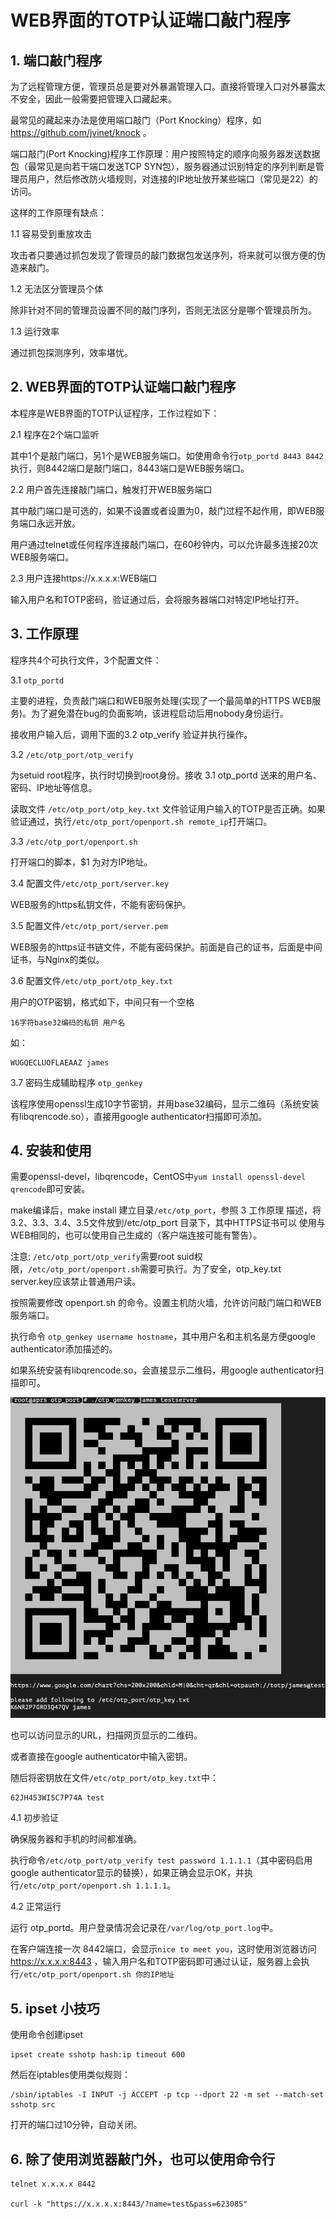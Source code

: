 # WEB界面的TOTP认证端口敲门程序

## 1. 端口敲门程序

为了远程管理方便，管理员总是要对外暴漏管理入口。直接将管理入口对外暴露太不安全，因此一般需要把管理入口藏起来。

最常见的藏起来办法是使用端口敲门（Port Knocking）程序，如 https://github.com/jvinet/knock 。

端口敲门(Port Knocking)程序工作原理：用户按照特定的顺序向服务器发送数据包（最常见是向若干端口发送TCP SYN包），服务器通过识别特定的序列判断是管理员用户，然后修改防火墙规则，对连接的IP地址放开某些端口（常见是22）的访问。

这样的工作原理有缺点：

1.1 容易受到重放攻击

攻击者只要通过抓包发现了管理员的敲门数据包发送序列，将来就可以很方便的伪造来敲门。

1.2 无法区分管理员个体

除非针对不同的管理员设置不同的敲门序列，否则无法区分是哪个管理员所为。

1.3 运行效率

通过抓包探测序列，效率堪忧。

## 2. WEB界面的TOTP认证端口敲门程序

本程序是WEB界面的TOTP认证程序，工作过程如下：

2.1 程序在2个端口监听

其中1个是敲门端口，另1个是WEB服务端口。如使用命令行`otp_portd 8443 8442`执行，则8442端口是敲门端口，8443端口是WEB服务端口。

2.2 用户首先连接敲门端口，触发打开WEB服务端口

其中敲门端口是可选的，如果不设置或者设置为0，敲门过程不起作用，即WEB服务端口永远开放。

用户通过telnet或任何程序连接敲门端口，在60秒钟内，可以允许最多连接20次 WEB服务端口。

2.3 用户连接https://x.x.x.x:WEB端口

输入用户名和TOTP密码，验证通过后，会将服务器端口对特定IP地址打开。

## 3. 工作原理

程序共4个可执行文件，3个配置文件：

3.1 `otp_portd`

主要的进程，负责敲门端口和WEB服务处理(实现了一个最简单的HTTPS WEB服务)。为了避免潜在bug的负面影响，该进程启动后用nobody身份运行。

接收用户输入后，调用下面的3.2 otp_verify 验证并执行操作。

3.2 `/etc/otp_port/otp_verify` 

为setuid root程序，执行时切换到root身份。接收 3.1 otp_portd 送来的用户名、密码、IP地址等信息。

读取文件 `/etc/otp_port/otp_key.txt` 文件验证用户输入的TOTP是否正确。如果验证通过，执行`/etc/otp_port/openport.sh remote_ip`打开端口。

3.3 `/etc/otp_port/openport.sh`

打开端口的脚本，$1 为对方IP地址。

3.4 配置文件`/etc/otp_port/server.key`

WEB服务的https私钥文件，不能有密码保护。

3.5 配置文件`/etc/otp_port/server.pem`

WEB服务的https证书链文件，不能有密码保护。前面是自己的证书，后面是中间证书，与Nginx的类似。

3.6 配置文件`/etc/otp_port/otp_key.txt`

用户的OTP密钥，格式如下，中间只有一个空格
```
16字符base32编码的私钥 用户名
```

如：
```
WUGQECLUOFLAEAAZ james
```

3.7 密码生成辅助程序 `otp_genkey`

该程序使用openssl生成10字节密钥，并用base32编码，显示二维码（系统安装有libqrencode.so），直接用google authenticator扫描即可添加。

## 4. 安装和使用

需要openssl-devel，libqrencode，CentOS中`yum install openssl-devel qrencode`即可安装。

make编译后，make install 建立目录`/etc/otp_port`，参照 3 工作原理 描述，将3.2、3.3、3.4、3.5文件放到/etc/otp_port 目录下，其中HTTPS证书可以
使用与WEB相同的，也可以使用自己生成的（客户端连接可能有警告）。

注意: `/etc/otp_port/otp_verify`需要root suid权限，`/etc/otp_port/openport.sh`需要可执行。为了安全，otp_key.txt server.key应该禁止普通用户读。

按照需要修改 openport.sh 的命令。设置主机防火墙，允许访问敲门端口和WEB服务端口。

执行命令 `otp_genkey username hostname`，其中用户名和主机名是方便google authenticator添加描述的。

如果系统安装有libqrencode.so，会直接显示二维码，用google authenticator扫描即可。

![IMG](img/keygen.png)

也可以访问显示的URL，扫描网页显示的二维码。

或者直接在google authenticator中输入密钥。

随后将密钥放在文件`/etc/otp_port/otp_key.txt`中：
```
62JH453WI5C7P74A test
```

4.1 初步验证

确保服务器和手机的时间都准确。

执行命令`/etc/otp_port/otp_verify test password 1.1.1.1`（其中密码启用google authenticator显示的替换），如果正确会显示OK，并执行`/etc/otp_port/openport.sh 1.1.1.1`。

4.2 正常运行

运行 otp_portd。用户登录情况会记录在`/var/log/otp_port.log`中。

在客户端连接一次 8442端口，会显示`nice to meet you`，这时使用浏览器访问 https://x.x.x.x:8443 ，输入用户名和TOTP密码即可通过认证，服务器上会执行`/etc/otp_port/openport.sh 你的IP地址`



## 5. ipset 小技巧

使用命令创建ipset
```
ipset create sshotp hash:ip timeout 600
```
然后在iptables使用类似规则：
```
/sbin/iptables -I INPUT -j ACCEPT -p tcp --dport 22 -m set --match-set sshotp src
```
打开的端口过10分钟，自动关闭。

## 6. 除了使用浏览器敲门外，也可以使用命令行

```
telnet x.x.x.x 8442

curl -k "https://x.x.x.x:8443/?name=test&pass=623085"
```
